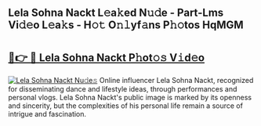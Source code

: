 ## Lela Sohna Nackt L𝚎a𝚔ed N𝚞𝚍e - Part-Lms Vi𝚍𝚎o L𝚎a𝚔s - H𝚘𝚝 O𝚗𝚕yf𝚊ns P𝚑𝚘tos HqMGM

# <h2><a href="http://kf7b44.oniu.top/?m=Lela+Sohna+Nackt">🔗👉 🔴 Lela Sohna Nackt P𝚑ot𝚘𝚜 V𝚒d𝚎o</a></h2>

[![Lela Sohna Nackt Nu𝚍e𝚜](https://i.imgur.com/0qMVB7G.gif)](http://kf7b44.oniu.top/?m=Lela+Sohna+Nackt)
Online influencer Lela Sohna Nackt, recognized for disseminating dance and lifestyle ideas, through performances and personal vlogs. Lela Sohna Nackt's public image is marked by its openness and sincerity, but the complexities of his personal life remain a source of intrigue and fascination.  
